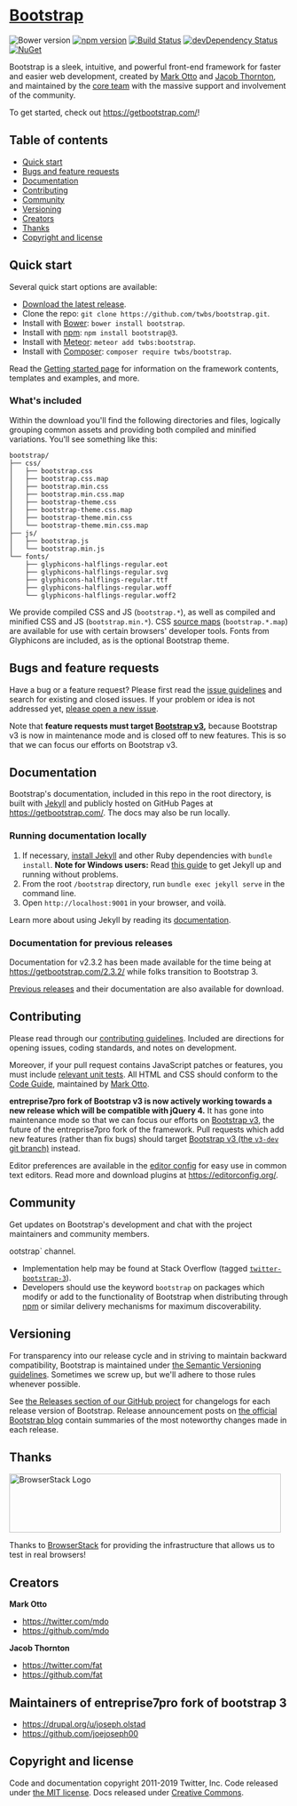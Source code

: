 # [Bootstrap](https://getbootstrap.com/)

![Bower version](https://img.shields.io/bower/v/bootstrap.svg)
[![npm version](https://img.shields.io/npm/v/bootstrap.svg)](https://www.npmjs.com/package/bootstrap)
[![Build Status](https://img.shields.io/travis/entreprise7pro/bootstrap/v3-dev.svg)](https://travis-ci.org/entreprise7pro/bootstrap)
[![devDependency Status](https://img.shields.io/david/dev/entreprise7pro/bootstrap.svg)](https://david-dm.org/entreprise7pro/bootstrap#info=devDependencies)
[![NuGet](https://img.shields.io/nuget/v/bootstrap.svg)](https://www.nuget.org/packages/Bootstrap)

Bootstrap is a sleek, intuitive, and powerful front-end framework for faster and easier web development, created by [Mark Otto](https://twitter.com/mdo) and [Jacob Thornton](https://twitter.com/fat), and maintained by the [core team](https://github.com/orgs/entreprise7pro/people) with the massive support and involvement of the community.

To get started, check out <https://getbootstrap.com/>!


## Table of contents

* [Quick start](#quick-start)
* [Bugs and feature requests](#bugs-and-feature-requests)
* [Documentation](#documentation)
* [Contributing](#contributing)
* [Community](#community)
* [Versioning](#versioning)
* [Creators](#creators)
* [Thanks](#thanks)
* [Copyright and license](#copyright-and-license)


## Quick start

Several quick start options are available:

* [Download the latest release](https://github.com/entreprise7pro/bootstrap/archive/v3.4.2.zip).
* Clone the repo: `git clone https://github.com/twbs/bootstrap.git`.
* Install with [Bower](https://bower.io/): `bower install bootstrap`.
* Install with [npm](https://www.npmjs.com/): `npm install bootstrap@3`.
* Install with [Meteor](https://www.meteor.com/): `meteor add twbs:bootstrap`.
* Install with [Composer](https://getcomposer.org/): `composer require twbs/bootstrap`.

Read the [Getting started page](https://getbootstrap.com/docs/3.4/getting-started/) for information on the framework contents, templates and examples, and more.

### What's included

Within the download you'll find the following directories and files, logically grouping common assets and providing both compiled and minified variations. You'll see something like this:

```
bootstrap/
├── css/
│   ├── bootstrap.css
│   ├── bootstrap.css.map
│   ├── bootstrap.min.css
│   ├── bootstrap.min.css.map
│   ├── bootstrap-theme.css
│   ├── bootstrap-theme.css.map
│   ├── bootstrap-theme.min.css
│   └── bootstrap-theme.min.css.map
├── js/
│   ├── bootstrap.js
│   └── bootstrap.min.js
└── fonts/
    ├── glyphicons-halflings-regular.eot
    ├── glyphicons-halflings-regular.svg
    ├── glyphicons-halflings-regular.ttf
    ├── glyphicons-halflings-regular.woff
    └── glyphicons-halflings-regular.woff2
```

We provide compiled CSS and JS (`bootstrap.*`), as well as compiled and minified CSS and JS (`bootstrap.min.*`). CSS [source maps](https://developers.google.com/web/tools/chrome-devtools/javascript/source-maps) (`bootstrap.*.map`) are available for use with certain browsers' developer tools. Fonts from Glyphicons are included, as is the optional Bootstrap theme.


## Bugs and feature requests

Have a bug or a feature request? Please first read the [issue guidelines](https://github.com/twbs/bootstrap/blob/v3-dev/CONTRIBUTING.md#using-the-issue-tracker) and search for existing and closed issues. If your problem or idea is not addressed yet, [please open a new issue](https://github.com/twbs/bootstrap/issues/new).

Note that **feature requests must target [Bootstrap v3](https://github.com/entreprise7pro/bootstrap/tree/v3-dev),** because Bootstrap v3 is now in maintenance mode and is closed off to new features. This is so that we can focus our efforts on Bootstrap v3.


## Documentation

Bootstrap's documentation, included in this repo in the root directory, is built with [Jekyll](https://jekyllrb.com/) and publicly hosted on GitHub Pages at <https://getbootstrap.com/>. The docs may also be run locally.

### Running documentation locally

1. If necessary, [install Jekyll](https://jekyllrb.com/docs/installation/) and other Ruby dependencies with `bundle install`.
   **Note for Windows users:** Read [this guide](https://jekyllrb.com/docs/installation/windows/) to get Jekyll up and running without problems.
2. From the root `/bootstrap` directory, run `bundle exec jekyll serve` in the command line.
4. Open `http://localhost:9001` in your browser, and voilà.

Learn more about using Jekyll by reading its [documentation](https://jekyllrb.com/docs/).

### Documentation for previous releases

Documentation for v2.3.2 has been made available for the time being at <https://getbootstrap.com/2.3.2/> while folks transition to Bootstrap 3.

[Previous releases](https://github.com/entreprise7pro/bootstrap/releases) and their documentation are also available for download.


## Contributing

Please read through our [contributing guidelines](https://github.com/entreprise7pro/bootstrap/blob/v3-dev/CONTRIBUTING.md). Included are directions for opening issues, coding standards, and notes on development.

Moreover, if your pull request contains JavaScript patches or features, you must include [relevant unit tests](https://github.com/entreprise7pro/bootstrap/tree/v3-dev/js/tests). All HTML and CSS should conform to the [Code Guide](https://github.com/mdo/code-guide), maintained by [Mark Otto](https://github.com/mdo).

**entreprise7pro fork of Bootstrap v3 is now actively working towards a new release which will be compatible with jQuery 4.** It has gone into maintenance mode so that we can focus our efforts on [Bootstrap v3](https://github.com/entreprise7pro/bootstrap/tree/v3-dev), the future of the entreprise7pro fork of the framework. Pull requests which add new features (rather than fix bugs) should target [Bootstrap v3 (the `v3-dev` git branch)](https://github.com/entreprise7pro/bootstrap/tree/v3-dev) instead.

Editor preferences are available in the [editor config](https://github.com/entreprise7pro/bootstrap/blob/v3-dev/.editorconfig) for easy use in common text editors. Read more and download plugins at <https://editorconfig.org/>.


## Community

Get updates on Bootstrap's development and chat with the project maintainers and community members.

ootstrap` channel.
* Implementation help may be found at Stack Overflow (tagged [`twitter-bootstrap-3`](https://stackoverflow.com/questions/tagged/twitter-bootstrap-3)).
* Developers should use the keyword `bootstrap` on packages which modify or add to the functionality of Bootstrap when distributing through [npm](https://www.npmjs.com/search?q=keywords:bootstrap) or similar delivery mechanisms for maximum discoverability.


## Versioning

For transparency into our release cycle and in striving to maintain backward compatibility, Bootstrap is maintained under [the Semantic Versioning guidelines](https://semver.org/). Sometimes we screw up, but we'll adhere to those rules whenever possible.

See [the Releases section of our GitHub project](https://github.com/twbs/bootstrap/releases) for changelogs for each release version of Bootstrap. Release announcement posts on [the official Bootstrap blog](https://blog.getbootstrap.com/) contain summaries of the most noteworthy changes made in each release.


## Thanks

<img src="https://live.browserstack.com/images/opensource/browserstack-logo.svg" alt="BrowserStack Logo" width="490" height="106">

Thanks to [BrowserStack](https://www.browserstack.com/) for providing the infrastructure that allows us to test in real browsers!


## Creators

**Mark Otto**

* <https://twitter.com/mdo>
* <https://github.com/mdo>

**Jacob Thornton**

* <https://twitter.com/fat>
* <https://github.com/fat>

## Maintainers of entreprise7pro fork of bootstrap 3
* <https://drupal.org/u/joseph.olstad>
* <https://github.com/joejoseph00>

## Copyright and license

Code and documentation copyright 2011-2019 Twitter, Inc. Code released under [the MIT license](https://github.com/entreprise7pro/bootstrap/blob/v3-dev/LICENSE). Docs released under [Creative Commons](https://github.com/entreprise7pro/bootstrap/blob/v3-dev/docs/LICENSE).

